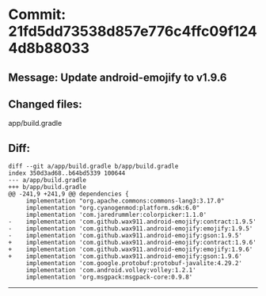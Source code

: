 # Commit: 21fd5dd73538d857e776c4ffc09f1244d8b88033
## Message: Update android-emojify to v1.9.6
## Changed files:
app/build.gradle

## Diff:
```
diff --git a/app/build.gradle b/app/build.gradle
index 350d3ad68..b64bd5339 100644
--- a/app/build.gradle
+++ b/app/build.gradle
@@ -241,9 +241,9 @@ dependencies {
     implementation "org.apache.commons:commons-lang3:3.17.0"
     implementation "org.cyanogenmod:platform.sdk:6.0"
     implementation 'com.jaredrummler:colorpicker:1.1.0'
-    implementation 'com.github.wax911.android-emojify:contract:1.9.5'
-    implementation 'com.github.wax911.android-emojify:emojify:1.9.5'
-    implementation 'com.github.wax911.android-emojify:gson:1.9.5'
+    implementation 'com.github.wax911.android-emojify:contract:1.9.6'
+    implementation 'com.github.wax911.android-emojify:emojify:1.9.6'
+    implementation 'com.github.wax911.android-emojify:gson:1.9.6'
     implementation 'com.google.protobuf:protobuf-javalite:4.29.2'
     implementation 'com.android.volley:volley:1.2.1'
     implementation 'org.msgpack:msgpack-core:0.9.8'
```
-----------------------------------
